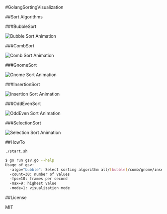 #GolangSortingVisualization

##Sort Algorithms

###BubbleSort

![Bubble Sort Animation](http://upload.wikimedia.org/wikipedia/commons/3/37/Bubble_sort_animation.gif)

###CombSort

![Comb Sort Animation](http://upload.wikimedia.org/wikipedia/commons/4/46/Comb_sort_demo.gif)

###GnomeSort

![Gnome Sort Animation](http://upload.wikimedia.org/wikipedia/commons/3/37/Sorting_gnomesort_anim.gif)

###InsertionSort

![Insertion Sort Animation](http://upload.wikimedia.org/wikipedia/commons/4/42/Insertion_sort.gif)

###OddEvenSort

![OddEven Sort Animation](http://upload.wikimedia.org/wikipedia/commons/1/1b/Odd_even_sort_animation.gif)

###SelectionSort

![Selection Sort Animation](http://upload.wikimedia.org/wikipedia/commons/thumb/b/b0/Selection_sort_animation.gif/250px-Selection_sort_animation.gif)

##HowTo

```sh
./start.sh
```

```sh
$ go run gsv.go --help
Usage of gsv:
  -algo="bubble": Select sorting algorithm all/[bubble]/comb/gnome/insertion/oddEven/selection
  -count=30: number of values
  -fps=10: frames per second
  -max=9: highest value
  -mode=1: visualization mode
```

##License

MIT